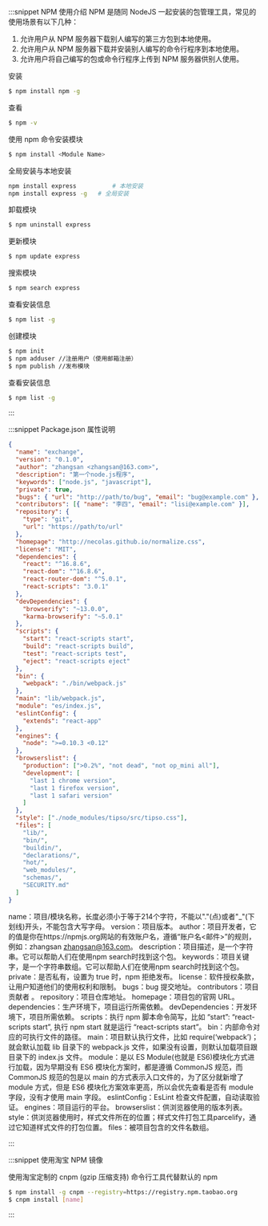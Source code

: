 :::snippet NPM 使用介绍
NPM 是随同 NodeJS 一起安装的包管理工具，常见的使用场景有以下几种：

1. 允许用户从 NPM 服务器下载别人编写的第三方包到本地使用。
2. 允许用户从 NPM 服务器下载并安装别人编写的命令行程序到本地使用。
3. 允许用户将自己编写的包或命令行程序上传到 NPM 服务器供别人使用。

安装

```bash
$ npm install npm -g
```

查看

```bash
$ npm -v
```

使用 npm 命令安装模块

```bash
$ npm install <Module Name>
```

全局安装与本地安装

```bash
npm install express          # 本地安装
npm install express -g   # 全局安装
```

卸载模块

```bash
$ npm uninstall express
```

更新模块

```bash
$ npm update express
```

搜索模块

```bash
$ npm search express
```

查看安装信息

```bash
$ npm list -g
```

创建模块

```bash
$ npm init
$ npm adduser //注册用户（使用邮箱注册）
$ npm publish //发布模块
```

查看安装信息

```bash
$ npm list -g
```

:::

:::snippet Package.json 属性说明

```json
{
  "name": "exchange",
  "version": "0.1.0",
  "author": "zhangsan <zhangsan@163.com>",
  "description": "第一个node.js程序",
  "keywords": ["node.js", "javascript"],
  "private": true,
  "bugs": { "url": "http://path/to/bug", "email": "bug@example.com" },
  "contributors": [{ "name": "李四", "email": "lisi@example.com" }],
  "repository": {
    "type": "git",
    "url": "https://path/to/url"
  },
  "homepage": "http://necolas.github.io/normalize.css",
  "license": "MIT",
  "dependencies": {
    "react": "^16.8.6",
    "react-dom": "^16.8.6",
    "react-router-dom": "^5.0.1",
    "react-scripts": "3.0.1"
  },
  "devDependencies": {
    "browserify": "~13.0.0",
    "karma-browserify": "~5.0.1"
  },
  "scripts": {
    "start": "react-scripts start",
    "build": "react-scripts build",
    "test": "react-scripts test",
    "eject": "react-scripts eject"
  },
  "bin": {
    "webpack": "./bin/webpack.js"
  },
  "main": "lib/webpack.js",
  "module": "es/index.js",
  "eslintConfig": {
    "extends": "react-app"
  },
  "engines": {
    "node": ">=0.10.3 <0.12"
  },
  "browserslist": {
    "production": [">0.2%", "not dead", "not op_mini all"],
    "development": [
      "last 1 chrome version",
      "last 1 firefox version",
      "last 1 safari version"
    ]
  },
  "style": ["./node_modules/tipso/src/tipso.css"],
  "files": [
    "lib/",
    "bin/",
    "buildin/",
    "declarations/",
    "hot/",
    "web_modules/",
    "schemas/",
    "SECURITY.md"
  ]
}
```

name：项目/模块名称，长度必须小于等于214个字符，不能以"."(点)或者"_"(下划线)开头，不能包含大写字母。
version：项目版本。
author：项目开发者，它的值是你在https://npmjs.org网站的有效账户名，遵循“账户名<邮件>”的规则，例如：zhangsan zhangsan@163.com。
description：项目描述，是一个字符串。它可以帮助人们在使用npm search时找到这个包。
keywords：项目关键字，是一个字符串数组。它可以帮助人们在使用npm search时找到这个包。
private：是否私有，设置为 true 时，npm 拒绝发布。
license：软件授权条款，让用户知道他们的使用权利和限制。
bugs：bug 提交地址。
contributors：项目贡献者 。
repository：项目仓库地址。
homepage：项目包的官网 URL。
dependencies：生产环境下，项目运行所需依赖。
devDependencies：开发环境下，项目所需依赖。
scripts：执行 npm 脚本命令简写，比如 “start”: “react-scripts start”, 执行 npm start 就是运行 “react-scripts start”。
bin：内部命令对应的可执行文件的路径。
main：项目默认执行文件，比如 require(‘webpack’)；就会默认加载 lib 目录下的 webpack.js 文件，如果没有设置，则默认加载项目跟目录下的 index.js 文件。
module：是以 ES Module(也就是 ES6)模块化方式进行加载，因为早期没有 ES6 模块化方案时，都是遵循 CommonJS 规范，而 CommonJS 规范的包是以 main 的方式表示入口文件的，为了区分就新增了 module 方式，但是 ES6 模块化方案效率更高，所以会优先查看是否有 module 字段，没有才使用 main 字段。
eslintConfig：EsLint 检查文件配置，自动读取验证。
engines：项目运行的平台。
browserslist：供浏览器使用的版本列表。
style：供浏览器使用时，样式文件所在的位置；样式文件打包工具parcelify，通过它知道样式文件的打包位置。
files：被项目包含的文件名数组。

:::

:::snippet 使用淘宝 NPM 镜像

使用淘宝定制的 cnpm (gzip 压缩支持) 命令行工具代替默认的 npm

```bash
$ npm install -g cnpm --registry=https://registry.npm.taobao.org
$ cnpm install [name]
```

:::
